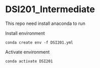 # DSI201_Intermediate

This repo need install anaconda to run

Install environment
```
conda create env -f DSI201.yml
```
Activate environment
```
conda activate DSI201
```
